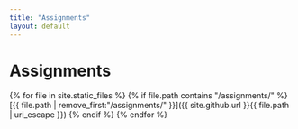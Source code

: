 ```yaml
---
title: "Assignments"
layout: default
---
```


# Assignments

{% for file in site.static_files %}
{% if file.path contains "/assignments/" %}
[{{ file.path | remove_first:"/assignments/" }}]({{ site.github.url }}{{ file.path | uri_escape }})
{% endif %}
{% endfor %}
